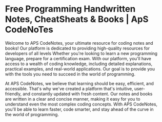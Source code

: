 # Free Programming Handwritten Notes, CheatSheats & Books | ApS CodeNoTes

 <p>Welcome to <span className="text-purple-500">APS CodeNotes</span>, your ultimate resource for coding notes and books! Our platform is dedicated to providing <span className="text-purple-500">high-quality resources</span> for  developers of all levels Whether you're looking to learn a new programming language, prepare for a certification exam. With our platform, you'll have access to a wealth of coding knowledge, including <span className="text-purple-500">detailed explanations</span>, <span className="text-purple-500">practical examples</span>, and <span className="text-purple-500">real-world applications</span>. Our goal is to provide you with the tools you need to succeed in the world of programming. </p>
            <p>At <span className="text-purple-500">APS CodeNotes</span>, we believe that learning should be <span className="text-purple-500">easy</span>, <span className="text-purple-500">efficient</span>, and <span className="text-purple-500">accessible</span>. That's why we've created a platform that's <span className="text-purple-500">intuitive</span>, <span className="text-purple-500">user-friendly</span>, and constantly updated with <span className="text-purple-500">fresh content</span>. Our notes and books are written in a clear and concise manner, making it easy for you to understand even the most complex coding concepts. With <span className="text-purple-500">APS CodeNotes</span>, you'll be able to <span className="text-purple-500">learn faster</span>, <span className="text-purple-500">code smarter</span>, and <span className="text-purple-500">stay ahead of the curve</span> in the world of programming. </p>
          


